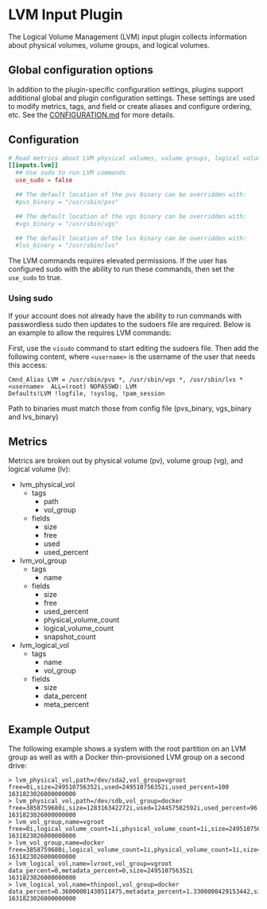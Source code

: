 # LVM Input Plugin

The Logical Volume Management (LVM) input plugin collects information about
physical volumes, volume groups, and logical volumes.

## Global configuration options <!-- @/docs/includes/plugin_config.md -->

In addition to the plugin-specific configuration settings, plugins support
additional global and plugin configuration settings. These settings are used to
modify metrics, tags, and field or create aliases and configure ordering, etc.
See the [CONFIGURATION.md][CONFIGURATION.md] for more details.

[CONFIGURATION.md]: ../../../docs/CONFIGURATION.md#plugins

## Configuration

```toml @sample.conf
# Read metrics about LVM physical volumes, volume groups, logical volumes.
[[inputs.lvm]]
  ## Use sudo to run LVM commands
  use_sudo = false

  ## The default location of the pvs binary can be overridden with:
  #pvs_binary = "/usr/sbin/pvs"

  ## The default location of the vgs binary can be overridden with:
  #vgs_binary = "/usr/sbin/vgs"

  ## The default location of the lvs binary can be overridden with:
  #lvs_binary = "/usr/sbin/lvs"
```

The LVM commands requires elevated permissions. If the user has configured sudo
with the ability to run these commands, then set the `use_sudo` to true.

### Using sudo

If your account does not already have the ability to run commands
with passwordless sudo then updates to the sudoers file are required. Below
is an example to allow the requires LVM commands:

First, use the `visudo` command to start editing the sudoers file. Then add
the following content, where `<username>` is the username of the user that
needs this access:

```text
Cmnd_Alias LVM = /usr/sbin/pvs *, /usr/sbin/vgs *, /usr/sbin/lvs *
<username>  ALL=(root) NOPASSWD: LVM
Defaults!LVM !logfile, !syslog, !pam_session
```

Path to binaries must match those from config file (pvs_binary, vgs_binary and
lvs_binary)

## Metrics

Metrics are broken out by physical volume (pv), volume group (vg), and logical
volume (lv):

- lvm_physical_vol
  - tags
    - path
    - vol_group
  - fields
    - size
    - free
    - used
    - used_percent
- lvm_vol_group
  - tags
    - name
  - fields
    - size
    - free
    - used_percent
    - physical_volume_count
    - logical_volume_count
    - snapshot_count
- lvm_logical_vol
  - tags
    - name
    - vol_group
  - fields
    - size
    - data_percent
    - meta_percent

## Example Output

The following example shows a system with the root partition on an LVM group
as well as with a Docker thin-provisioned LVM group on a second drive:

```shell
> lvm_physical_vol,path=/dev/sda2,vol_group=vgroot free=0i,size=249510756352i,used=249510756352i,used_percent=100 1631823026000000000
> lvm_physical_vol,path=/dev/sdb,vol_group=docker free=3858759680i,size=128316342272i,used=124457582592i,used_percent=96.99277612525741 1631823026000000000
> lvm_vol_group,name=vgroot free=0i,logical_volume_count=1i,physical_volume_count=1i,size=249510756352i,snapshot_count=0i,used_percent=100 1631823026000000000
> lvm_vol_group,name=docker free=3858759680i,logical_volume_count=1i,physical_volume_count=1i,size=128316342272i,snapshot_count=0i,used_percent=96.99277612525741 1631823026000000000
> lvm_logical_vol,name=lvroot,vol_group=vgroot data_percent=0,metadata_percent=0,size=249510756352i 1631823026000000000
> lvm_logical_vol,name=thinpool,vol_group=docker data_percent=0.36000001430511475,metadata_percent=1.3300000429153442,size=121899057152i 1631823026000000000
```
